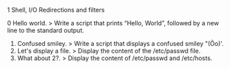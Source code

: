 1 Shell, I/O Redirections and filters

0 Hello world. > Write a script that prints “Hello, World”, followed by a new line to the standard output.
1.  Confused smiley. > Write a script that displays a confused smiley "(Ôo)'.
2. Let's display a file. > Display the content of the /etc/passwd file.
3. What about 2?. > Display the content of /etc/passwd and /etc/hosts.
